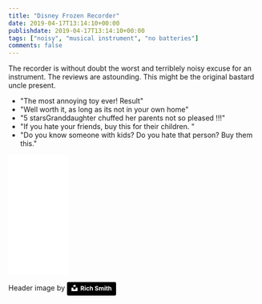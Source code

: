 ```yaml
---
title: "Disney Frozen Recorder"
date: 2019-04-17T13:14:10+00:00
publishdate: 2019-04-17T13:14:10+00:00
tags: ["noisy", "musical instrument", "no batteries"]
comments: false
---
```


The recorder is without doubt the worst and terriblely noisy excuse for an instrument.  The reviews are astounding.  This might be the original bastard uncle present.

* "The most annoying toy ever! Result"
* "Well worth it, as long as its not in your own home"
* "5 starsGranddaughter chuffed her parents not so pleased !!!"
* "If you hate your friends, buy this for their children. "
* "Do you know someone with kids?  Do you hate that person?  Buy them this."

<iframe style="width:120px;height:240px;" marginwidth="0" marginheight="0" scrolling="no" frameborder="0" src="//ws-eu.amazon-adsystem.com/widgets/q?ServiceVersion=20070822&OneJS=1&Operation=GetAdHtml&MarketPlace=GB&source=ss&ref=as_ss_li_til&ad_type=product_link&tracking_id=wwwcoldclimat-21&language=en_GB&marketplace=amazon&region=GB&placement=1495013057&asins=1495013057&linkId=e9f874761a758f524312e8d962308974&show_border=true&link_opens_in_new_window=true"></iframe>

Header image by <a style="background-color:black;color:white;text-decoration:none;padding:4px 6px;font-family:-apple-system, BlinkMacSystemFont, &quot;San Francisco&quot;, &quot;Helvetica Neue&quot;, Helvetica, Ubuntu, Roboto, Noto, &quot;Segoe UI&quot;, Arial, sans-serif;font-size:12px;font-weight:bold;line-height:1.2;display:inline-block;border-radius:3px" href="https://unsplash.com/@richwilliamsmith?utm_medium=referral&amp;utm_campaign=photographer-credit&amp;utm_content=creditBadge" target="_blank" rel="noopener noreferrer" title="Download free do whatever you want high-resolution photos from Rich Smith"><span style="display:inline-block;padding:2px 3px"><svg xmlns="http://www.w3.org/2000/svg" style="height:12px;width:auto;position:relative;vertical-align:middle;top:-2px;fill:white" viewBox="0 0 32 32"><title>unsplash-logo</title><path d="M10 9V0h12v9H10zm12 5h10v18H0V14h10v9h12v-9z"></path></svg></span><span style="display:inline-block;padding:2px 3px">Rich Smith</span></a>